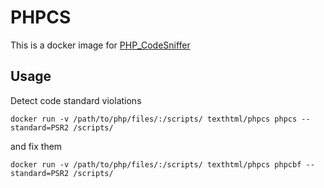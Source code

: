 # PHPCS

This is a docker image for [PHP_CodeSniffer](https://github.com/squizlabs/PHP_CodeSniffer)

## Usage

Detect code standard violations

```
docker run -v /path/to/php/files/:/scripts/ texthtml/phpcs phpcs --standard=PSR2 /scripts/
```

and fix them

```
docker run -v /path/to/php/files/:/scripts/ texthtml/phpcs phpcbf --standard=PSR2 /scripts/
```

